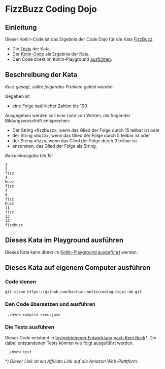 # FizzBuzz Coding Dojo

## Einleitung

Dieser Kotlin-Code ist das Ergebnis der Code Dojo für die Kata [FizzBuzz](http://codingdojo.org/kata/FizzBuzz/).

- Die [Tests](https://github.com/bastian-nolte/coding-dojos-de/blob/master/fizzbuzz/src/test/kotlin/FizzbuzzTest.kt) der Kata.
- Der [Kotin-Code](https://github.com/bastian-nolte/coding-dojos-de/blob/master/fizzbuzz/src/main/kotlin/Fizzbuzz.kt) als Ergebnis der Kata.
- Den Code direkt im Kotlin-Playground [ausführen](https://pl.kotl.in/SeXqOZBXQ).

## Beschreibung der Kata
_Kurz gesagt, sollte folgendes Problem gelöst werden:_

Gegeben ist 
- eine Folge natürlicher Zahlen bis 100

Ausgegeben werden soll eine Liste von Werten, die folgender Bildungsvorschrift entsprechen:
- Der String «fizzbuzz», wenn das Glied der Folge durch 15 teilbar ist oder
- der String «buzz», wenn das Glied der Folge durch 5 teilbar ist oder
- der String «fizz», wenn das Glied der Folge durch 3 teilbar ist 
- ansonsten, das Glied der Folge als String.

_Beispielausgabe bis 15:_
```
1
2
fizz
4
buzz
fizz
7
8
fizz
buzz
11
fizz
13
14
fizzbuzz
```

## Dieses Kata im Playground ausführen
Dieses Kata kann direkt im [Kotlin-Playground ausgeführt](https://pl.kotl.in/SeXqOZBXQ) werden.

## Dieses Kata auf eigenem Computer ausführen

### Code klonen
```
git clone https://github.com/bastian-nolte/coding-dojos-de.git
```

### Den Code übersetzen und ausführen
```
 ./mvnw compile exec:java
```

### Die Tests ausführen
Dieser Code entstand in [testgetriebener Entwicklung nach Kent Beck](https://amzn.to/2zwI4Fu)*. Die dabei entstandenen Tests können wie folgt ausgeführt werden.
```
 ./mvnw test
 ```

_*) Dieser Link ist ein Affiliate Link auf die Amazon Web-Plattform._

